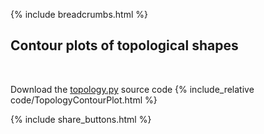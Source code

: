{% include breadcrumbs.html %}

## Contour plots of topological shapes
<div class="header_line"><br/></div>

Download the [topology.py](code/topology.py) source code
{% include_relative code/TopologyContourPlot.html %}

<p style="clear: both;"></p>

{% include share_buttons.html %}